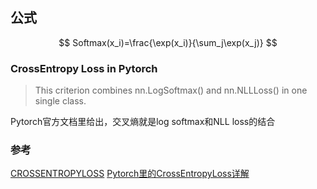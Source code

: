 ## 公式

$$ Softmax(x_i)=\frac{\exp(x_i)}{\sum_j\exp(x_j)} $$

### CrossEntropy Loss in Pytorch
> This criterion combines nn.LogSoftmax() and nn.NLLLoss() in one single class.

Pytorch官方文档里给出，交叉熵就是log softmax和NLL loss的结合


### 参考

[CROSSENTROPYLOSS](https://pytorch.org/docs/master/generated/torch.nn.CrossEntropyLoss.html)
[Pytorch里的CrossEntropyLoss详解](https://www.cnblogs.com/marsggbo/p/10401215.html)

